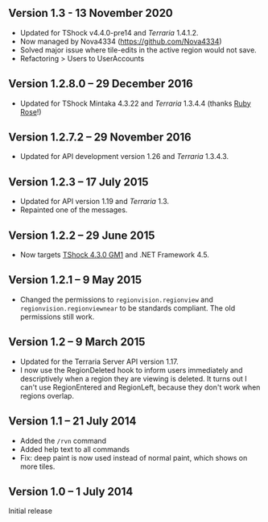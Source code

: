 Version 1.3 - 13 November 2020
--------------------------------

* Updated for TShock v4.4.0-pre14 and _Terraria_ 1.4.1.2.
* Now managed by Nova4334 (https://github.com/Nova4334)
* Solved major issue where tile-edits in the active region would not save.
* Refactoring > Users to UserAccounts

Version 1.2.8.0 – 29 December 2016
----------------------------------

* Updated for TShock Mintaka 4.3.22 and _Terraria_ 1.3.4.4 (thanks [Ruby Rose](https://github.com/deadsurgeon42)!)

Version 1.2.7.2 – 29 November 2016
----------------------------------

* Updated for API development version 1.26 and _Terraria_ 1.3.4.3.

Version 1.2.3 – 17 July 2015
----------------------------

* Updated for API version 1.19 and _Terraria_ 1.3.
* Repainted one of the messages.

Version 1.2.2 – 29 June 2015
----------------------------

* Now targets [TShock 4.3.0 GM1](https://tshock.co/xf/index.php?threads/tshock-4-3-0-gm-prerelease.3759/) and .NET Framework 4.5.

Version 1.2.1 – 9 May 2015
--------------------------

* Changed the permissions to `regionvision.regionview` and `regionvision.regionviewnear` to be standards compliant. The old permissions still work.

Version 1.2 – 9 March 2015
--------------------------

* Updated for the Terraria Server API version 1.17.
* I now use the RegionDeleted hook to inform users immediately and descriptively when a region they are viewing is deleted. It turns out I can't use RegionEntered and RegionLeft, because they don't work when regions overlap.

Version 1.1 – 21 July 2014
--------------------------

* Added the `/rvn` command
* Added help text to all commands
* Fix: deep paint is now used instead of normal paint, which shows on more tiles.

Version 1.0 – 1 July 2014
-------------------------
Initial release
